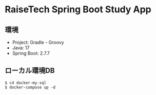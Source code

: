 # RaiseTech Spring Boot Study App

## 環境

- Project: Gradle - Groovy
- Java: 17
- Spring Boot: 2.7.7

## ローカル環境DB

```shell
$ cd docker-my-sql
$ docker-compose up -d
```
